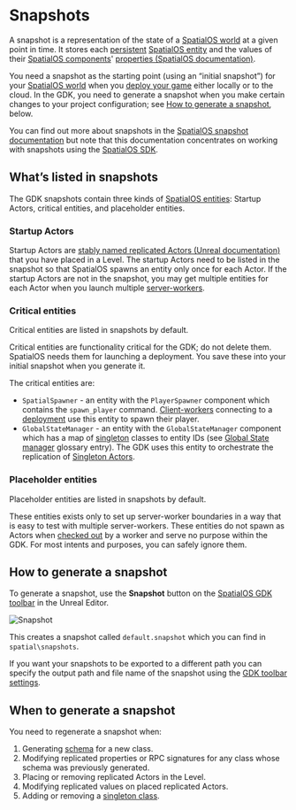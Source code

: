 # Snapshots
A snapshot is a representation of the state of a [SpatialOS world]({{urlRoot}}/content/glossary#spatialos-world) at a given point in time. It stores each [persistent]({{urlRoot}}/content/glossary##persistence) [SpatialOS entity]({{urlRoot}}/content/glossary##spatialos-entity) and the values of their [SpatialOS components]({{urlRoot}}/content/glossary#spatialos-component)' [properties (SpatialOS documentation)](https://docs.improbable.io/reference/latest/shared/glossary#property).

You need a snapshot as the starting point (using an “initial snapshot”) for your [SpatialOS world]({{urlRoot}}/content/glossary##spatialos-world) when you [deploy your game]({{urlRoot}}/content/glossary##deployment) either locally or to the cloud. In the GDK, you need to generate a snapshot when you make certain changes to your project configuration; see [How to generate a snapshot](#how-to-generate-a-snapshot), below.

You can find out more about snapshots in the [SpatialOS snapshot documentation](https://docs.improbable.io/reference/latest/shared/operate/snapshot) but note that this documentation concentrates on working with snapshots using the [SpatialOS SDK]({{urlRoot}}/content/glossary#spatialos-sdk).


## What’s listed in snapshots

The GDK snapshots contain three kinds of [SpatialOS entities]({{urlRoot}}/content/glossary#spatialos-entities): 
Startup Actors, critical entities, and placeholder entities.

### Startup Actors

Startup Actors are [stably named replicated Actors (Unreal documentation)](https://docs.unrealengine.com/en-US/Gameplay/Networking/Actors/Properties/ObjectReferences) that you have placed in a Level. The startup Actors need to be listed in the snapshot so that SpatialOS spawns an entity only once for each Actor. If the startup Actors are not in the snapshot, you may get multiple entities for each Actor when you launch multiple [server-workers]({{urlRoot}}/content/glossary#workers). 

### Critical entities

Critical entities are listed in snapshots by default.

Critical entities are functionality critical for the GDK; do not delete them. SpatialOS needs them for launching a deployment. You save these into your initial snapshot when you generate it. 

The critical entities are:

* `SpatialSpawner` - an entity with the `PlayerSpawner` component which contains the `spawn_player` command. [Client-workers]({{urlRoot}}/content/glossary#workers) connecting to a [deployment]({{urlRoot}}/content/glossary#deployment) use this entity to spawn their player.
* `GlobalStateManager` - an entity with the `GlobalStateManager` component which has a map of [singleton]({{urlRoot}}/content/singleton-actors.md) classes to entity IDs (see [Global State manager]({{urlRoot}}/content/glossary#global-state-manager) glossary entry). The GDK uses this entity to orchestrate the replication of [Singleton Actors]({{urlRoot}}/content/singleton-actors.md).

### Placeholder entities
Placeholder entities are listed in snapshots by default.

These entities exists only to set up server-worker boundaries in a way that is easy to test with multiple server-workers. These entities do not spawn as Actors when [checked out]({{urlRoot}}/content/glossary/check-out) by a worker and serve no purpose within the GDK. For most intents and purposes, you can safely ignore them.

## How to generate a snapshot

To generate a snapshot, use the **Snapshot** button on the [SpatialOS GDK toolbar]({{urlRoot}}/content/toolbars.md) in the Unreal Editor.

 ![Snapshot]({{assetRoot}}assets/screen-grabs/snapshot.png)

This creates a snapshot called `default.snapshot` which you can find in `spatial\snapshots`.

If you want your snapshots to be exported to a different path you can specify the output path and file name of the snapshot using the [GDK toolbar settings]({{urlRoot}}/content/toolbars.md).

## When to generate a snapshot
You need to regenerate a snapshot when:
1. Generating [schema]({{urlRoot}}/content/glossary#schema) for a new class.
1. Modifying replicated properties or RPC signatures for any class whose schema was previously generated.
1. Placing or removing replicated Actors in the Level.
1. Modifying replicated values on placed replicated Actors.
1. Adding or removing a [singleton class]({{urlRoot}}/content/singleton-actors).

